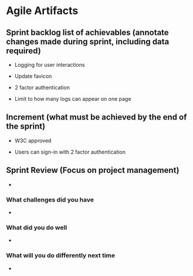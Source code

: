 # Agile Artifacts

## Sprint backlog list of achievables (annotate changes made during sprint, including data required)

- Logging for user interactions

- Update favicon

- 2 factor authentication

- Limit to how many logs can appear on one page

## Increment (what must be achieved by the end of the sprint)

- W3C approved

- Users can sign-in with 2 factor authentication


## Sprint Review (Focus on project management)

- 

### What challenges did you have

- 

### What did you do well

-

### What will you do differently next time

-
